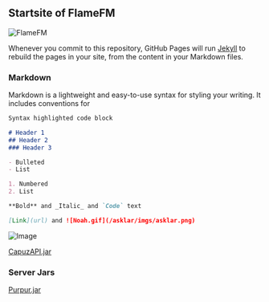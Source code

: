 ## Startsite of FlameFM
![FlameFM](/imgs/Noah.gif)


Whenever you commit to this repository, GitHub Pages will run [Jekyll](https://jekyllrb.com/) to rebuild the pages in your site, from the content in your Markdown files.

### Markdown

Markdown is a lightweight and easy-to-use syntax for styling your writing. It includes conventions for

```markdown
Syntax highlighted code block

# Header 1
## Header 2
### Header 3

- Bulleted
- List

1. Numbered
2. List

**Bold** and _Italic_ and `Code` text

[Link](url) and ![Noah.gif](/asklar/imgs/asklar.png)
```

![Image](/imgs/Noah.gif)

[CapuzAPI.jar](/CapuzAPI.jar)


### Server Jars
[Purpur.jar](/jars/MyPvP.jar)
